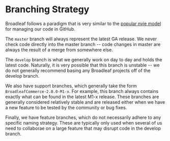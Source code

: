 # Branching Strategy

Broadleaf follows a paradigm that is very similar to the [popular nvie model](http://nvie.com/posts/a-successful-git-branching-model/) for managing our code in GitHub.

The `master` branch will always represent the latest GA release. We never check code directly into the master branch -- code changes in master are always the result of a merge from somewhere else.

The `develop` branch is what we generally work on day to day and holds the latest code. Naturally, it is very possible that this branch is unstable -- we do not generally recommend basing any Broadleaf projects off of the develop branch.

We also have support branches, which generally take the form `BroadleafCommerce-2.0.0-M1-x`. For example, this branch always contains exactly what can be found in the latest M1-x release. These branches are generally considered relatively stable and are released either when we have a new feature to be tested by the community or bug fixes.

Finally, we have feature branches, which do not necessarily adhere to any specific naming strategy. These are typically only used when several of us need to collaborae on a large feature that may disrupt code in the develop branch.

